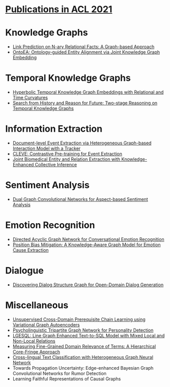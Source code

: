 # [Publications in ACL 2021](https://2021.aclweb.org/registration/accept/)



# Knowledge Graphs
- [Link Prediction on N-ary Relational Facts: A Graph-based Approach](https://github.com/naganandy/graph-based-deep-learning-literature/blob/master/conference-publications/folders/publications_acl21/gran_acl21/README.md)
- [OntoEA: Ontology-guided Entity Alignment via Joint Knowledge Graph Embedding](https://github.com/naganandy/graph-based-deep-learning-literature/blob/master/conference-publications/folders/publications_acl21/ontoea_acl21/README.md)



# Temporal Knowledge Graphs
- [Hyperbolic Temporal Knowledge Graph Embeddings with Relational and Time Curvatures](https://github.com/naganandy/graph-based-deep-learning-literature/blob/master/conference-publications/folders/publications_acl21/hercules_acl21/README.md)
- [Search from History and Reason for Future: Two-stage Reasoning on Temporal Knowledge Graphs](https://github.com/naganandy/graph-based-deep-learning-literature/blob/master/conference-publications/folders/publications_acl21/cluster_acl21/README.md)



# Information Extraction
- [Document-level Event Extraction via Heterogeneous Graph-based Interaction Model with a Tracker](https://github.com/naganandy/graph-based-deep-learning-literature/blob/master/conference-publications/folders/publications_acl21/git_acl21/README.md)
- [CLEVE: Contrastive Pre-training for Event Extraction](https://github.com/naganandy/graph-based-deep-learning-literature/blob/master/conference-publications/folders/publications_acl21/cleve_acl21/README.md)
- [Joint Biomedical Entity and Relation Extraction with Knowledge-Enhanced Collective Inference](https://github.com/naganandy/graph-based-deep-learning-literature/blob/master/conference-publications/folders/publications_acl21/keci_acl21/README.md)



# Sentiment Analysis
- [Dual Graph Convolutional Networks for Aspect-based Sentiment Analysis](https://github.com/naganandy/graph-based-deep-learning-literature/blob/master/conference-publications/folders/publications_acl21/dualgcn_acl21/README.md)



# Emotion Recognition
- [Directed Acyclic Graph Network for Conversational Emotion Recognition](https://github.com/naganandy/graph-based-deep-learning-literature/blob/master/conference-publications/folders/publications_acl21/dagerc_acl21/README.md)
- [Position Bias Mitigation: A Knowledge-Aware Graph Model for Emotion Cause Extraction](https://github.com/naganandy/graph-based-deep-learning-literature/blob/master/conference-publications/folders/publications_acl21/kag_acl21/README.md)



# Dialogue
- [Discovering Dialog Structure Graph for Open-Domain Dialog Generation](https://github.com/naganandy/graph-based-deep-learning-literature/blob/master/conference-publications/folders/publications_acl21/dvaegnn_acl21/README.md)



# Miscellaneous
- [Unsupervised Cross-Domain Prerequisite Chain Learning using Variational Graph Autoencoders](https://github.com/naganandy/graph-based-deep-learning-literature/blob/master/conference-publications/folders/publications_acl21/cdvgae_acl21/README.md)
- [Psycholinguistic Tripartite Graph Network for Personality Detection](https://github.com/naganandy/graph-based-deep-learning-literature/blob/master/conference-publications/folders/publications_acl21/trignet_acl21/README.md)
- [LGESQL: Line Graph Enhanced Text-to-SQL Model with Mixed Local and Non-Local Relations](https://github.com/naganandy/graph-based-deep-learning-literature/blob/master/conference-publications/folders/publications_acl21/lgesql_acl21/README.md)
- [Measuring Fine-Grained Domain Relevance of Terms: A Hierarchical Core-Fringe Approach](https://github.com/naganandy/graph-based-deep-learning-literature/blob/master/conference-publications/folders/publications_acl21/cfl_acl21/README.md)
- [Cross-lingual Text Classification with Heterogeneous Graph Neural Network](https://github.com/naganandy/graph-based-deep-learning-literature/blob/master/conference-publications/folders/publications_acl21/clhg_acl21/README.md)
- Towards Propagation Uncertainty: Edge-enhanced Bayesian Graph Convolutional Networks for Rumor Detection
- Learning Faithful Representations of Causal Graphs

